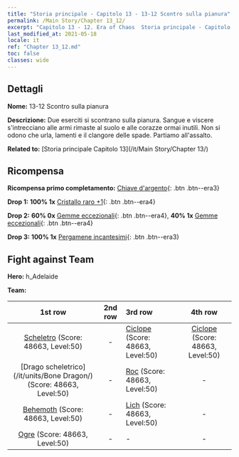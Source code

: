 ```yaml
---
title: "Storia principale - Capitolo 13 - 13-12 Scontro sulla pianura"
permalink: /Main Story/Chapter 13_12/
excerpt: "Capitolo 13 - 12. Era of Chaos  Storia principale - Capitolo 13_12. 13-12 Scontro sulla pianura"
last_modified_at: 2021-05-18
locale: it
ref: "Chapter 13_12.md"
toc: false
classes: wide
---
```


## Dettagli

 **Nome:** 13-12 Scontro sulla pianura

 **Descrizione:** Due eserciti si scontrano sulla pianura. Sangue e viscere s'intrecciano alle armi rimaste al suolo e alle corazze ormai inutili. Non si odono che urla, lamenti e il clangore delle spade. Partiamo all'assalto.

 **Related to:** [Storia principale Capitolo 13](/it/Main Story/Chapter 13/)

## Ricompensa

 **Ricompensa primo completamento:** [Chiave d'argento](/ItemsIT/con_693/){: .btn .btn--era3}

 **Drop 1:** **100% 1x** [Cristallo raro +1](/ItemsIT/mat_45/){: .btn .btn--era4}

 **Drop 2:** **60% 0x** [Gemme eccezionali](/ItemsIT/mat_37/){: .btn .btn--era4}, **40% 1x** [Gemme eccezionali](/ItemsIT/mat_37/){: .btn .btn--era4}

 **Drop 3:** **100% 1x** [Pergamene incantesimi](/ItemsIT/con_694/){: .btn .btn--era3}


## Fight against Team
 **Hero:** h_Adelaide

 **Team:**


  | 1st row | 2nd row | 3rd row | 4th row |
  |:----:|:----:|:----|:----:|
  | [Scheletro](/it/units/Skeleton/) (Score: 48663, Level:50)  | - | [Ciclope](/it/units/Cyclops/) (Score: 48663, Level:50)  | [Ciclope](/it/units/Cyclops/) (Score: 48663, Level:50)  |
  | [Drago scheletrico](/it/units/Bone Dragon/) (Score: 48663, Level:50)  | - | [Roc](/it/units/Roc/) (Score: 48663, Level:50)  | - |
  | [Behemoth](/it/units/Behemoth/) (Score: 48663, Level:50)  | - | [Lich](/it/units/Lich/) (Score: 48663, Level:50)  | - |
  | [Ogre](/it/units/Ogre/) (Score: 48663, Level:50)  | - | - | - |



